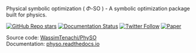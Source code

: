 Physical symbolic optimization ( $\Phi$-SO ) - A symbolic optimization package built for physics.

[![GitHub Repo stars](https://img.shields.io/github/stars/WassimTenachi/PhySO?style=social)](https://github.com/WassimTenachi/PhySO)
[![Documentation Status](https://readthedocs.org/projects/WassimTenachi/badge/?version=latest)](http://physo.readthedocs.io/?badge=latest)
[![Twitter Follow](https://img.shields.io/twitter/follow/WassimTenachi?style=social)](https://twitter.com/WassimTenachi)
[![Paper](https://img.shields.io/badge/arXiv-2305.01582-b31b1b)](https://arxiv.org/abs/2303.03192)

Source code: [WassimTenachi/PhySO](https://github.com/WassimTenachi/PhySO)\
Documentation: [physo.readthedocs.io](https://physo.readthedocs.io/en/latest/)

